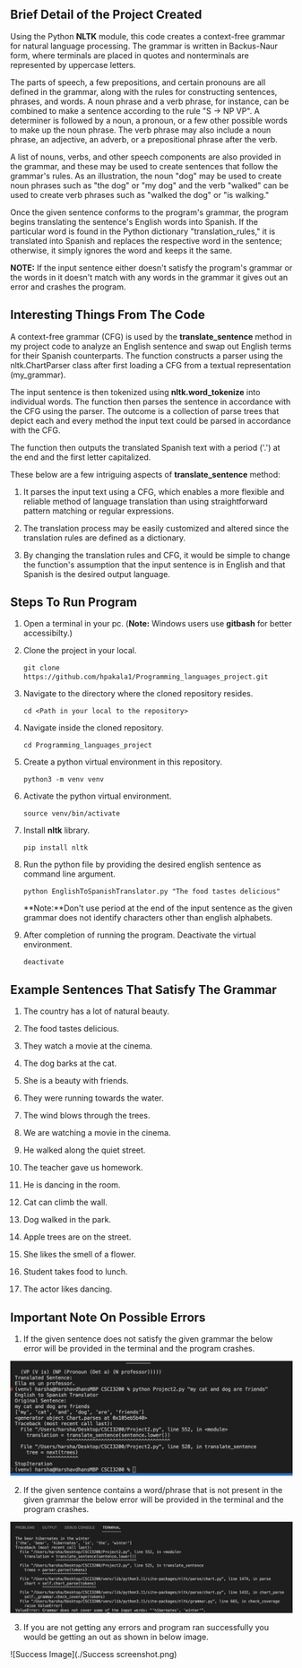 <h2>Brief Detail of the Project Created</h2>

Using the Python **NLTK** module, this code creates a context-free grammar for natural language processing. The grammar is written in Backus-Naur form, where terminals are placed in quotes and nonterminals are represented by uppercase letters.

The parts of speech, a few prepositions, and certain pronouns are all defined in the grammar, along with the rules for constructing sentences, phrases, and words. A noun phrase and a verb phrase, for instance, can be combined to make a sentence according to the rule "S -> NP VP". A determiner is followed by a noun, a pronoun, or a few other possible words to make up the noun phrase. The verb phrase may also include a noun phrase, an adjective, an adverb, or a prepositional phrase after the verb.

A list of nouns, verbs, and other speech components are also provided in the grammar, and these may be used to create sentences that follow the grammar's rules. As an illustration, the noun "dog" may be used to create noun phrases such as "the dog" or "my dog" and the verb "walked" can be used to create verb phrases such as "walked the dog" or "is walking."

Once the given sentence conforms to the program's grammar, the program begins translating the sentence's English words into Spanish. If the particular word is found in the Python dictionary "translation_rules," it is translated into Spanish and replaces the respective word in the sentence; otherwise, it simply ignores the word and keeps it the same. 

**NOTE:** If the input sentence either doesn't satisfy the program's grammar or the words in it doesn't match with any words in the grammar it gives out an error and crashes the program.

<h2>Interesting Things From The Code</h2>

A context-free grammar (CFG) is used by the **translate_sentence** method in my project code to analyze an English sentence and swap out English terms for their Spanish counterparts. The function constructs a parser using the nltk.ChartParser class after first loading a CFG from a textual representation (my_grammar).

The input sentence is then tokenized using **nltk.word_tokenize** into individual words. The function then parses the sentence in accordance with the CFG using the parser. The outcome is a collection of parse trees that depict each and every method the input text could be parsed in accordance with the CFG.

The function then outputs the translated Spanish text with a period ('.') at the end and the first letter capitalized.

These below are a few intriguing aspects of **translate_sentence** method:

1. It parses the input text using a CFG, which enables a more flexible and reliable method of language translation than using straightforward pattern matching or regular expressions.

2. The translation process may be easily customized and altered since the translation rules are defined as a dictionary.

3. By changing the translation rules and CFG, it would be simple to change the function's assumption that the input sentence is in English and that Spanish is the desired output language.

<h2>Steps To Run Program</h2>

1. Open a terminal in your pc. (**Note:** Windows users use **gitbash** for better accessibilty.)

2. Clone the project in your local.

    ```
    git clone https://github.com/hpakala1/Programming_languages_project.git
    ```

3. Navigate to the directory where the cloned repository resides.

    ```
    cd <Path in your local to the repository>
    ```

4. Navigate inside the cloned repository.

    ```
    cd Programming_languages_project
    ```

5. Create a python virtual environment in this repository.

    ```
    python3 -m venv venv
    ```

6. Activate the python virtual environment.

    ```
    source venv/bin/activate
    ```

7. Install **nltk** library.

    ```
    pip install nltk
    ```

8. Run the python file by providing the desired english sentence as command line argument.

    ```
    python EnglishToSpanishTranslator.py "The food tastes delicious"
    ```

    **Note:**Don't use period at the end of the input sentence as the given grammar does not identify characters other than english alphabets.

9. After completion of running the program. Deactivate the virtual environment.

    ```
    deactivate
    ```

<h2>Example Sentences That Satisfy The Grammar</h2>

1. The country has a lot of natural beauty.

2. The food tastes delicious.

3. They watch a movie at the cinema.

4. The dog barks at the cat.

5. She is a beauty with friends.

6. They were running towards the water.

7. The wind blows through the trees.

8. We are watching a movie in the cinema.

9. He walked along the quiet street.

10. The teacher gave us homework.

11. He is dancing in the room.

12. Cat can climb the wall.

13. Dog walked in the park.

14. Apple trees are on the street.

15. She likes the smell of a flower.

16. Student takes food to lunch.

17. The actor likes dancing.

<h2>Important Note On Possible Errors</h2>

1. If the given sentence does not satisfy the given grammar the below error will be provided in the terminal and the program crashes.

![Unidentified grammar error](./WrongGrammar.png)

2. If the given sentence contains a word/phrase that is not present in the given grammar the below error will be provided in the terminal and the program crashes.

![Word not found error](./WordMismatch.png)

3. If you are not getting any errors and program ran successfully you would be getting an out as shown in below image.

![Success Image](./Success screenshot.png)

